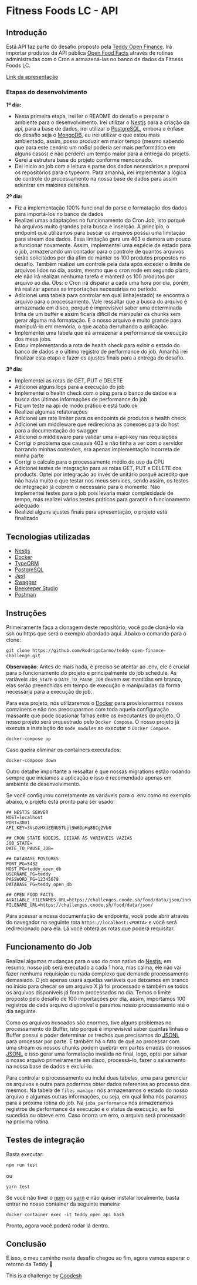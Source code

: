 # Fitness Foods LC - API

## Introdução

Está API faz parte do desafio proposto pela [Teddy Open Finance](https://teddydigital.io/). Irá importar produtos da API pública [Open Food Facts](https://world.openfoodfacts.org/) através de rotinas administradas com o Cron e armazená-las no banco de dados da Fitness Foods LC.

[Link da apresentação](https://www.loom.com/embed/1f7822ad4aa8480eb245acb1338dd36e)

### Etapas do desenvolvimento

**1º dia:**
- Nesta primeira etapa, irei ler o README do desafio e preparar o ambiente para o desenvolvimento. Irei utilizar o [Nestjs](https://nestjs.com/) para a criação da api, para a base de dados, irei utilizar o [PostgreSQL](https://www.postgresql.org/), embora a ênfase do desafio seja o [MongoDB](https://www.mongodb.com/), eu irei utilizar o que estou mais ambientado, assim, posso produzir em maior tempo (mesmo sabendo que para este cenário um noSql poderia ser mais performático em alguns casos) e não perderei um tempo maior para a entrega do projeto.
- Gerei a estrutura base do projeto conforme mencionado.
- Dei inicio ao job com a leitura e parse dos dados necessários e preparei os repositórios para o typeorm. Para amanhã, irei implementar a lógica de controle do processamento na nossa base de dados para assim adentrar em maioires detalhes.

**2º dia:**
- Fiz a implementação 100% funcional do parse e formatação dos dados para importá-los no banco de dados
- Realizei umas adaptações no funcionamento do Cron Job, isto porquê há arquivos muito grandes para busca e inserção. A princípio, o endpoint que utilizamos para buscar os arquivos possui uma limitação para stream dos dados. Essa limitação gera um 403 e demora um pouco a funcionar novamente. Assim, implementei uma espécie de estado para o job, armazenando um contador para o controle de quantos arquivos serão solicitados por dia afim de manter os 100 produtos propostos no desafio. Também realizei um controle pela data após exceder o limite de arquivos lidos no dia, assim, mesmo que o cron rode em segundo plano, ele não irá realizar nenhuma tarefa e manterá os 100 produtos por arquivo ao dia. Obs: o Cron irá disparar a cada uma hora por dia, porém, irá realizar apenas as importações necessárias no período.
- Adicionei uma tabela para controlar em qual linha(estado) se encontra o arquivo para o processamento. Vale ressaltar que a busca do arquivo é armazenada em disco, porquê é imprevisível saber uma determinada linha de um buffer e assim ficaria difícil de manipular os chunks sem gerar alguma má formatação. E o nosso arquivo é muito grande para manipulá-lo em memória, o que acaba derrubando a aplicação.
- Implementei uma tabela que irá armazenar a performance da execução dos meus jobs.
- Estou implementando a rota de health check para exibir o estado do banco de dados e o último registro de performance do job. Amanhã irei finalizar esta etapa e fazer os ajustes finais para a entrega do desafio.

**3º dia:**
- Implementei as rotas de GET, PUT e DELETE
- Adicionei alguns logs para a execução do job
- Implementei o health check com o ping para o banco de dados e a busca das últimas informações de performance do job
- Fiz um teste na api de modo prático e está tudo ok
- Realizei algumas refatorações
- Adicionei um rate limiter para os endpoints de produtos e health check
- Adicionei um middleware que redireciona as conexoes para do host para a documentação do swagger
- Adicionei o middleware para validar uma x-api-key nas requisições
- Corrigi o problema que causava 403 e não tinha a ver com o servidor barrando minhas conexões, era apenas implementação incorreta de minha parte
- Corrigi o cálculo para o processamento médio do uso da CPU
- Adicionei testes de integração para as rotas GET, PUT e DELETE dos products. Optei por integração ao invés de unitário porquê acredito que não havia muito o que testar nos meus services, sendo assim, os testes de integração já cobrem o necessário para o momento. Não implementei testes para o job pois levaria maior complexidade de tempo, mas realizei vários testes práticos para garantir o funcionamento adequado
- Realizei alguns ajustes finais para apresentação, o projeto está finalizado

## Tecnologias utilizadas

- [Nestjs](https://nestjs.com/)
- [Docker](https://www.docker.com/)
- [TypeORM](https://typeorm.io/)
- [PostgreSQL](https://www.postgresql.org/)
- [Jest](https://jestjs.io/)
- [Swagger](https://swagger.io/)
- [Beekeeper Studio](https://www.beekeeperstudio.io/)
- [Postman](https://www.postman.com/)

## Instruções

Primeiramente faça a clonagem deste repositório, você pode cloná-lo via ssh ou https que será o exemplo abordado aqui. Abaixo o comando para o clone:

```shell
git clone https://github.com/RodrigoCarmo/teddy-open-finance-challenge.git
```


**Observação**: Antes de mais nada, é preciso se atentar ao .env, ele é crucial para o funcionamento do projeto e principalmente do job schedule. As variáveis `JOB_STATE` e `DATE_TO_PAUSE_JOB` devem ser mantidas em branco, elas serão preenchidas em tempo de execução e manipuladas da forma necessária para a execução do job.


Para este projeto, nós utilizaremos o [Docker](https://www.docker.com/) para provisionarmos nossos containers e não nos preocuparmos com toda aquela configuração massante que pode ocasionar falhas entre os executantes do projeto. O nosso projeto será orquestrado pelo `Docker Compose`. O nosso projeto já executa a instalação do `node_modules` ao executar o `Docker Compose.`

```shell
docker-compose up
```

Caso queira eliminar os containers executados:

```shell
docker-compose down
```

Outro detalhe importante a ressaltar é que nossas migrations estão rodando sempre que iniciamos a aplicação e isso é recomendado apenas em ambiente de desenvolvimento.


Se você configurou corretamente as variáveis para o .env como no exemplo abaixo, o projeto está pronto para ser usado:

```
## NESTJS SERVER
HOST=localhost
PORT=3001
API_KEY=3VsOzHXdZENU5Tbjl9W6DpHg8BCgZVb0

## CRON STATE NODEJS, DEIXAR AS VARIAVEIS VAZIAS
JOB_STATE=
DATE_TO_PAUSE_JOB=

## DATABASE POSTGRES
PORT_PG=5432
HOST_PG=teddy_open_db
USERNAME_PG=teddy
PASSWORD_PG=12345678
DATABASE_PG=teddy_open_db

## OPEN FOOD FACTS
AVAILABLE_FILENAMES_URL=https://challenges.coode.sh/food/data/json/index.txt
FILENAME_URL=https://challenges.coode.sh/food/data/json/
```

Para acessar a nossa documentação de endpoints, você pode abrir através do navegador na seguinte rota `https://localhost:<PORTA>` e você será redirecionado para ela. Lá você obterá as rotas que poderá requisitar.

## Funcionamento do Job

Realizei algumas mudanças para o uso do cron nativo do [Nestjs](https://nestjs.com/), em resumo, nosso job será executado a cada 1 hora, mas calma, ele não vai fazer nenhuma requisição ou nada complexo que demande processamento demasiado. O job apenas usará aquelas variáveis que deixamos em branco no início para checar se um arquivo X já foi processado e também se todos os arquivos disponíveis já foram processados no dia. Temos o limite proposto pelo desafio de 100 importações por dia, assim, importamos 100 registros de cada arquivo disponível e paramos nosso processamento até o dia seguinte.


Como os arquivos buscados são enormes, tive alguns problemas no processamento do Buffer, isto porquê é imprevisível saber quantas linhas o Buffer possui e poder determinar os trechos que precisamos do [JSONL](https://jsonlines.org/) para processar por parte. E também há o fato de quê ao processar com uma stream os nossos chunks podem quebrar em partes erradas do nossos [JSONL](https://jsonlines.org/) e isso gerar uma formatação inválida no final, logo, optei por salvar o nosso arquivo primeiramente em disco, processá-lo, fazer o salvamento na nossa base de dados e excluí-lo.


Para controlar o processamento eu incluí duas tabelas, uma para gerenciar os arquivos e outra para podermos obter dados referentes ao processo dos mesmos. Na tabela de `files_manager` nós armazenamos o estado do nosso arquivo e algumas outras informações, ou seja, em qual linha nós paramos para a próxima rotina do job. Na `jobs_performance` nós armazenamos registros de performance da execução e o status da execução, se foi sucedida ou obteve erro. Caso ocorra um erro, o arquivo será processado na próxima rotina.

## Testes de integração

Basta executar: 

```shell
npm run test
```

ou

```shell
yarn test
```

Se você não tiver o [npm](https://www.npmjs.com/) ou [yarn](https://yarnpkg.com/) e não quiser instalar localmente, basta entrar no nosso container da seguinte maneira:

```shell
docker container exec -it teddy_open_api bash
```

Pronto, agora você poderá rodar lá dentro.

## Conclusão

É isso, o meu caminho neste desafio chegou ao fim, agora vamos esperar o retorno da Teddy 🙂



This is a challenge by [Coodesh](https://coodesh.com/)





